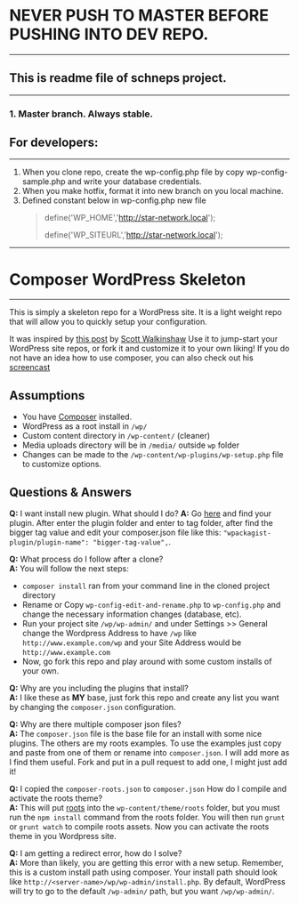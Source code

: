 # NEVER PUSH TO MASTER BEFORE PUSHING INTO DEV REPO.
--------------------------------------------



## This is readme file of schneps project.
--------------------------------------------

### 1. Master branch. Always stable.

## For developers:
--------------------------------------------

1. When you clone repo, create the wp-config.php file by copy wp-config-sample.php and write your database credentials.
1. When you make hotfix, format it into new branch on you local machine.
1. Defined constant below in wp-config.php new file
    >  define('WP_HOME','http://star-network.local');
    >
    >  define('WP_SITEURL','http://star-network.local');

--------------------------------------------    
# Composer WordPress Skeleton
--------------------------------------------

This is simply a skeleton repo for a WordPress site.  It is a light weight repo that will allow you to quickly setup your configuration.

It was inspired by [this post](http://roots.io/using-composer-with-wordpress/) by [Scott Walkinshaw](https://github.com/swalkinshaw)
Use it to jump-start your WordPress site repos, or fork it and customize it to your own liking!  If you do not have an idea how to use composer, you can also check out his [screencast](http://roots.io/screencasts/using-composer-with-wordpress/)

## Assumptions

* You have [Composer](https://github.com/composer/composer) installed.
* WordPress as a root install in `/wp/`
* Custom content directory in `/wp-content/` (cleaner)
* Media uploads directory will be in `/media/` outside `wp` folder
* Changes can be made to the `/wp-content/wp-plugins/wp-setup.php` file to customize options.

## Questions & Answers

**Q:** I want install new plugin. What should I do?
**A:** Go [here](http://plugins.svn.wordpress.org/) and find your plugin. After enter the plugin folder and enter to tag folder, after find the bigger tag value and edit your composer.json file like this: `"wpackagist-plugin/plugin-name": "bigger-tag-value",`.

**Q:** What process do I follow after a clone?  
**A:** You will follow the next steps:

*  `composer install` ran from your command line in the cloned project directory
*  Rename or Copy `wp-config-edit-and-rename.php` to `wp-config.php` and change the necessary information changes (database, etc).
*  Run your project site `/wp/wp-admin/` and under Settings >> General change the Wordpress Address to have `/wp` like `http://www.example.com/wp` and your Site Address would be `http://www.example.com`
*  Now, go fork this repo and play around with some custom installs of your own.

**Q:** Why are you including the plugins that install?  
**A:** I like these as **MY** base, just fork this repo and create any list you want by changing the `composer.json` configuration.

**Q:** Why are there multiple composer json files?  
**A:** The `composer.json` file is the base file for an install with some nice plugins.  The others are my roots examples.  To use the examples just copy and paste from one of them or rename into `composer.json`.  I will add more as I find them useful. Fork and put in a pull request to add one, I might just add it!

**Q:** I copied the `composer-roots.json` to `composer.json` How do I compile and activate the roots theme?  
**A:** This will put [roots](https://github.com/roots/roots) into the `wp-content/theme/roots` folder, but you must run the `npm install` command from the roots folder. You will then run `grunt` or `grunt watch` to compile roots assets. Now you can activate the roots theme in you Wordpress site.

**Q:** I am getting a redirect error, how do I solve?  
**A:** More than likely, you are getting this error with a new setup.  Remember, this is a custom install path using composer. Your install path should look like `http://<server-name>/wp/wp-admin/install.php`.  By default, WordPress will try to go to the default `/wp-admin/` path, but you want `/wp/wp-admin/`.